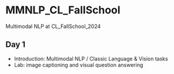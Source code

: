 # MMNLP_CL_FallSchool
Multimodal NLP at CL_FallSchool_2024

## Day 1
* Introduction: Multimodal NLP / Classic Language & Vision tasks
* Lab: image captioning and visual question answering
